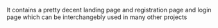 It contains a pretty decent landing page and registration page and login page which can be interchangebly used in many other projects
